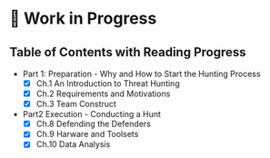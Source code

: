 # 🚧 Work in Progress

## Table of Contents with Reading Progress

- Part 1: Preparation - Why and How to Start the Hunting Process
    - [x] Ch.1 An Introduction to Threat Hunting
    - [x] Ch.2 Requirements and Motivations
    - [x] Ch.3 Team Construct

- Part2 Execution - Conducting a Hunt
    - [x] Ch.8 Defending the Defenders
    - [x] Ch.9 Harware and Toolsets
    - [x] Ch.10 Data Analysis